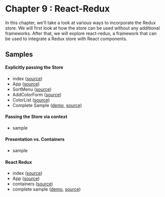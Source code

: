 Chapter 9 : React-Redux
==================
In this chapter, we'll take a look at various ways to incorporate the Redux store. We will first look at how 
the store can be used without any additional frameworks. After that, we will explore react-redux, a framework that 
can be used to integrate a Redux store with React components. 

Samples
--------

#### Explicitly passing the Store

* index ([source](https://github.com/MoonHighway/learning-react/blob/master/chapter-09/color-organizer-explicit/index.js))
* App ([source](https://github.com/MoonHighway/learning-react/blob/master/chapter-09/color-organizer-explicit/components/App.js))
* SortMenu ([source](https://github.com/MoonHighway/learning-react/blob/master/chapter-09/color-organizer-explicit/components/SortMenu.js))
* AddColorForm ([source](https://github.com/MoonHighway/learning-react/blob/master/chapter-09/color-organizer-explicit/components/AddColorForm.js))
* ColorList ([source](https://github.com/MoonHighway/learning-react/blob/master/chapter-09/color-organizer-explicit/components/ColorList.js))
* Complete Sample ([demo](https://rawgit.com/MoonHighway/learning-react/master/chapter-09/color-organizer-explicit/dist/index.html),
[source](https://github.com/MoonHighway/learning-react/blob/master/chapter-09/color-organizer-explicit))

#### Passing the Store via context

* sample

#### Presentation vs. Containers

* sample

#### React Redux

* index ([source](https://github.com/MoonHighway/learning-react/blob/master/chapter-09/color-organizer/index.js))
* App ([source](https://github.com/MoonHighway/learning-react/blob/master/chapter-09/color-organizer/components/App.js))
* containers ([source](https://github.com/MoonHighway/learning-react/blob/master/chapter-09/color-organizer/components/containers.js))
* complete sample ([demo](https://rawgit.com/MoonHighway/learning-react/master/chapter-09/color-organizer/dist/index.html),
[source](https://github.com/MoonHighway/learning-react/blob/master/chapter-09/color-organizer/))